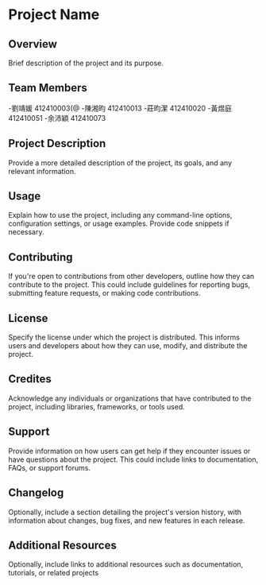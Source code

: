 # Project Name

## Overview
Brief description of the project and its purpose.

## Team Members
-劉靖媛 412410003(@
-陳湘昀 412410013
-莊昀潔 412410020
-黃煜庭 412410051
-余沛穎 412410073

## Project Description
Provide a more detailed description of the project, its goals, and any relevant information.

## Usage
Explain how to use the project, including any command-line options, configuration settings, or usage examples. Provide code snippets if necessary.

## Contributing
If you're open to contributions from other developers, outline how they can contribute to the project. This could include guidelines for reporting bugs, submitting feature requests, or making code contributions.

## License
Specify the license under which the project is distributed. This informs users and developers about how they can use, modify, and distribute the project.

## Credites
Acknowledge any individuals or organizations that have contributed to the project, including libraries, frameworks, or tools used.

## Support
Provide information on how users can get help if they encounter issues or have questions about the project. This could include links to documentation, FAQs, or support forums.

## Changelog
Optionally, include a section detailing the project's version history, with information about changes, bug fixes, and new features in each release.

## Additional Resources
Optionally, include links to additional resources such as documentation, tutorials, or related projects
